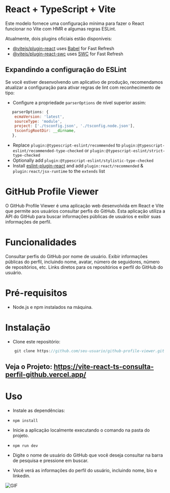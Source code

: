 # React + TypeScript + Vite

Este modelo fornece uma configuração mínima para fazer o React funcionar no Vite com HMR e algumas regras ESLint.

Atualmente, dois plugins oficiais estão disponíveis:

- [@vitejs/plugin-react](https://github.com/vitejs/vite-plugin-react/blob/main/packages/plugin-react/README.md) uses [Babel](https://babeljs.io/) for Fast Refresh
- [@vitejs/plugin-react-swc](https://github.com/vitejs/vite-plugin-react-swc) uses [SWC](https://swc.rs/) for Fast Refresh

## Expandindo a configuração do ESLint

Se você estiver desenvolvendo um aplicativo de produção, recomendamos atualizar a configuração para ativar regras de lint com reconhecimento de tipo:

- Configure a propriedade `parserOptions` de nível superior assim:

```js
   parserOptions: {
    ecmaVersion: 'latest',
    sourceType: 'module',
    project: ['./tsconfig.json', './tsconfig.node.json'],
    tsconfigRootDir: __dirname,
   },
```

- Replace `plugin:@typescript-eslint/recommended` to `plugin:@typescript-eslint/recommended-type-checked` or `plugin:@typescript-eslint/strict-type-checked`
- Optionally add `plugin:@typescript-eslint/stylistic-type-checked`
- Install [eslint-plugin-react](https://github.com/jsx-eslint/eslint-plugin-react) and add `plugin:react/recommended` & `plugin:react/jsx-runtime` to the `extends` list


# GitHub Profile Viewer

O GitHub Profile Viewer é uma aplicação web desenvolvida em React e Vite que permite aos usuários consultar perfis do GitHub. Esta aplicação utiliza a API do GitHub para buscar informações públicas de usuários e exibir suas informações de perfil.

# Funcionalidades 

Consultar perfis do GitHub por nome de usuário.
Exibir informações públicas do perfil, incluindo nome, avatar, número de seguidores, número de repositórios, etc.
Links diretos para os repositórios e perfil do GitHub do usuário.

# Pré-requisitos

- Node.js e npm instalados na máquina.

# Instalação

- Clone este repositório:

```js
    git clone https://github.com/seu-usuario/github-profile-viewer.git
 ```

 ## Veja o Projeto: https://vite-react-ts-consulta-perfil-github.vercel.app/

# Uso

- Instale as dependências:

- `npm install`

- Inicie a aplicação localmente executando o comando na pasta do projeto.

- `npm run dev`

- Digite o nome de usuário do GitHub que você deseja consultar na barra de pesquisa e pressione em buscar.

 - Você verá as informações do perfil do usuário, incluindo nome, bio e linkedin.

 <img src="https://i.imgur.com/ovoWIO1.png" alt="GIF" data-canonical-src="https://i.imgur.com/ovoWIO1.png" style="max-width: 50%;">